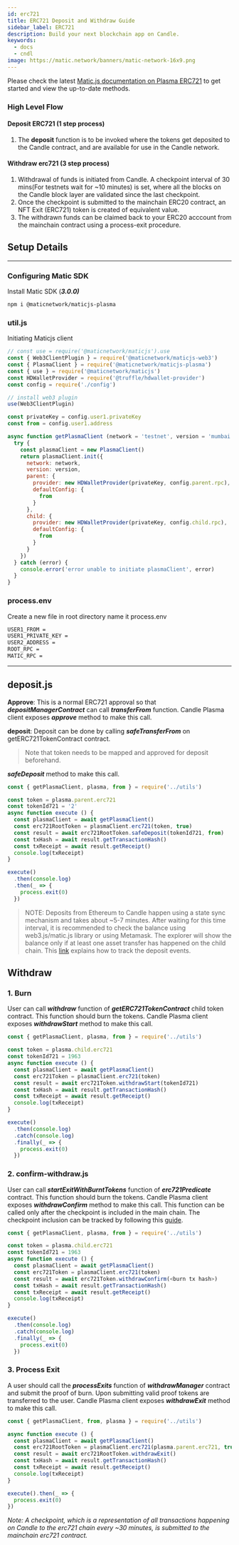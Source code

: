 ```yaml
---
id: erc721
title: ERC721 Deposit and Withdraw Guide
sidebar_label: ERC721
description: Build your next blockchain app on Candle.
keywords:
  - docs
  - cndl
image: https://matic.network/banners/matic-network-16x9.png
---
```


Please check the latest [Matic.js documentation on Plasma ERC721](https://maticnetwork.github.io/matic.js/docs/plasma/erc721/) to get started and view the up-to-date methods.

### High Level Flow

#### **Deposit ERC721 (1 step process)**

1. The **deposit** function is to be invoked where the tokens get deposited to the Candle contract, and are available for use in the Candle network.

#### **Withdraw erc721 (3 step process)**

1. Withdrawal of funds is initiated from Candle. A checkpoint interval of 30 mins(For testnets wait for ~10 minutes) is set, where all the blocks on the Candle block layer are validated since the last checkpoint.
2. Once the checkpoint is submitted to the mainchain ERC20 contract, an NFT Exit (ERC721) token is created of equivalent value.
3. The withdrawn funds can be claimed back to your ERC20 acccount from the mainchain contract using a process-exit procedure.

## Setup Details

---

### Configuring Matic SDK

Install Matic SDK (**_3.0.0)_**

```bash
npm i @maticnetwork/maticjs-plasma
```

### util.js

Initiating Maticjs client

```js
// const use = require('@maticnetwork/maticjs').use
const { Web3ClientPlugin } = require('@maticnetwork/maticjs-web3')
const { PlasmaClient } = require('@maticnetwork/maticjs-plasma')
const { use } = require('@maticnetwork/maticjs')
const HDWalletProvider = require('@truffle/hdwallet-provider')
const config = require('./config')

// install web3 plugin
use(Web3ClientPlugin)

const privateKey = config.user1.privateKey
const from = config.user1.address

async function getPlasmaClient (network = 'testnet', version = 'mumbai') {
  try {
    const plasmaClient = new PlasmaClient()
    return plasmaClient.init({
      network: network,
      version: version,
      parent: {
        provider: new HDWalletProvider(privateKey, config.parent.rpc),
        defaultConfig: {
          from
        }
      },
      child: {
        provider: new HDWalletProvider(privateKey, config.child.rpc),
        defaultConfig: {
          from
        }
      }
    })
  } catch (error) {
    console.error('error unable to initiate plasmaClient', error)
  }
}
```

### process.env

Create a new file in root directory name it process.env

```bash
USER1_FROM =
USER1_PRIVATE_KEY =
USER2_ADDRESS =
ROOT_RPC =
MATIC_RPC =
```

---

## deposit.js

**Approve**: This is a normal ERC721 approval so that **_depositManagerContract_** can call **_transferFrom_** function. Candle Plasma client exposes **_approve_** method to make this call.

**deposit**: Deposit can be done by calling **_safeTransferFrom_** on getERC721TokenContract contract.

> Note that token needs to be mapped and approved for deposit beforehand.

**_safeDeposit_** method to make this call.

```js
const { getPlasmaClient, plasma, from } = require('../utils')

const token = plasma.parent.erc721
const tokenId721 = '2'
async function execute () {
  const plasmaClient = await getPlasmaClient()
  const erc721RootToken = plasmaClient.erc721(token, true)
  const result = await erc721RootToken.safeDeposit(tokenId721, from)
  const txHash = await result.getTransactionHash()
  const txReceipt = await result.getReceipt()
  console.log(txReceipt)
}

execute()
  .then(console.log)
  .then(_ => {
    process.exit(0)
  })

```

> NOTE: Deposits from Ethereum to Candle happen using a state sync mechanism and takes about ~5-7 minutes. After waiting for this time interval, it is recommended to check the balance using web3.js/matic.js library or using Metamask. The explorer will show the balance only if at least one asset transfer has happened on the child chain. This [link](/docs/develop/ethereum-candle/plasma/deposit-withdraw-event-plasma) explains how to track the deposit events.

## Withdraw

### 1. Burn

User can call **_withdraw_** function of **_getERC721TokenContract_** child token contract. This function should burn the tokens. Candle Plasma client exposes **_withdrawStart_** method to make this call.

```js
const { getPlasmaClient, plasma, from } = require('../utils')

const token = plasma.child.erc721
const tokenId721 = 1963
async function execute () {
  const plasmaClient = await getPlasmaClient()
  const erc721Token = plasmaClient.erc721(token)
  const result = await erc721Token.withdrawStart(tokenId721)
  const txHash = await result.getTransactionHash()
  const txReceipt = await result.getReceipt()
  console.log(txReceipt)
}

execute()
  .then(console.log)
  .catch(console.log)
  .finally(_ => {
    process.exit(0)
  })
```

### 2. confirm-withdraw.js


User can call **_startExitWithBurntTokens_** function of **_erc721Predicate_** contract. This function should burn the tokens. Candle Plasma client exposes **_withdrawConfirm_** method to make this call. This function can be called only after the checkpoint is included in the main chain. The checkpoint inclusion can be tracked by following this [guide](/docs/develop/ethereum-candle/plasma/deposit-withdraw-event-plasma#checkpoint-events).


```js
const { getPlasmaClient, plasma, from } = require('../utils')

const token = plasma.child.erc721
const tokenId721 = 1963
async function execute () {
  const plasmaClient = await getPlasmaClient()
  const erc721Token = plasmaClient.erc721(token)
  const result = await erc721Token.withdrawConfirm(<burn tx hash>)
  const txHash = await result.getTransactionHash()
  const txReceipt = await result.getReceipt()
  console.log(txReceipt)
}

execute()
  .then(console.log)
  .catch(console.log)
  .finally(_ => {
    process.exit(0)
  })
```

### 3. Process Exit

A user should call the **_processExits_** function of **_withdrawManager_** contract and submit the proof of burn. Upon submitting valid proof tokens are transferred to the user. Candle Plasma client exposes **_withdrawExit_** method to make this call.

```js
const { getPlasmaClient, from, plasma } = require('../utils')

async function execute () {
  const plasmaClient = await getPlasmaClient()
  const erc721RootToken = plasmaClient.erc721(plasma.parent.erc721, true)
  const result = await erc721RootToken.withdrawExit()
  const txHash = await result.getTransactionHash()
  const txReceipt = await result.getReceipt()
  console.log(txReceipt)
}

execute().then(_ => {
  process.exit(0)
})
```

_Note: A checkpoint, which is a representation of all transactions happening on Candle to the erc721 chain every ~30 minutes, is submitted to the mainchain erc721 contract._
